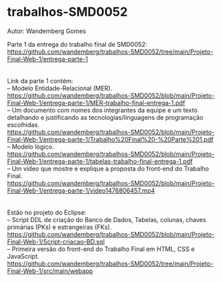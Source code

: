 # trabalhos-SMD0052
Autor: Wandemberg Gomes

Parte 1 da entrega do trabalho final de SMD0052: <br>
https://github.com/wandemberg/trabalhos-SMD0052/tree/main/Projeto-Final-Web-1/entrega-parte-1 <br>
<br><br>
Link da parte 1 contém: <br>
– Modelo Entidade-Relacional (MER). <br>
https://github.com/wandemberg/trabalhos-SMD0052/blob/main/Projeto-Final-Web-1/entrega-parte-1/MER-trabalho-final-entrega-1.pdf <br>
– Um documento com nomes dos integrantes da equipe e um texto detalhando e justificando as tecnologias/linguagens de programação escolhidas. <br>
https://github.com/wandemberg/trabalhos-SMD0052/blob/main/Projeto-Final-Web-1/entrega-parte-1/Trabalho%20Final%20-%20Parte%201.pdf <br>
– Modelo lógico. <br>
https://github.com/wandemberg/trabalhos-SMD0052/blob/main/Projeto-Final-Web-1/entrega-parte-1/tabelas-trabalho-final-entrega-1.pdf <br>
– Um vídeo que mostre e explique a proposta do front-end do Trabalho Final. <br>
https://github.com/wandemberg/trabalhos-SMD0052/blob/main/Projeto-Final-Web-1/entrega-parte-1/video1476806457.mp4 <br>
<br><br>
Estão no projeto do Eclipse: <br>
– Script DDL de criação do Banco de Dados, Tabelas, colunas, chaves primárias (PKs) e estrangeiras (FKs). <br>
https://github.com/wandemberg/trabalhos-SMD0052/blob/main/Projeto-Final-Web-1/Script-criacao-BD.sql <br>
– Primeira versão do front-end do Trabalho Final em HTML, CSS e JavaScript. <br>
https://github.com/wandemberg/trabalhos-SMD0052/tree/main/Projeto-Final-Web-1/src/main/webapp <br>
